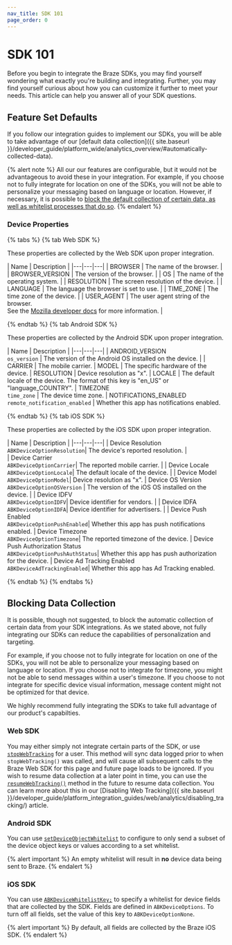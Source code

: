 ```yaml
---
nav_title: SDK 101
page_order: 0
---
```


# SDK 101

Before you begin to integrate the Braze SDKs, you may find yourself wondering what exactly you're building and integrating. Further, you may find yourself curious about how you can customize it further to meet your needs. This article can help you answer all of your SDK questions.

## Feature Set Defaults

If you follow our integration guides to implement our SDKs, you will be able to take advantage of our [default data collection]({{ site.baseurl }}/developer_guide/platform_wide/analytics_overview/#automatically-collected-data).

{% alert note %}
All our our features are configurable, but it would not be advantageous to avoid these in your integration. For example, if you choose not to fully integrate for location on one of the SDKs, you will not be able to personalize your messaging based on language or location. However, if necessary, it is possible to [block the default collection of certain data, as well as whitelist processes that do so](#blocking-data-collection).
{% endalert %}

### Device Properties

{% tabs %}
{% tab Web SDK %}

These properties are collected by the Web SDK upon proper integration.

| Name | Description  |
|---|---|---|
| BROWSER | The name of the browser.  |
| BROWSER_VERSION | The version of the browser. |
| OS | The name of the operating system.  |
| RESOLUTION | The screen resolution of the device.  |
| LANGUAGE | The language the browser is set to use.  |
| TIME_ZONE | The time zone of the device.  |
| USER_AGENT | The user agent string of the browser. <br> See the [Mozilla developer docs](https://developer.mozilla.org/en-US/docs/Web/HTTP/Headers/User-Agent) for more information. |

 {% endtab %}
 {% tab Android SDK %}

These properties are collected by the Android SDK upon proper integration.

| Name | Description |
|---|---|---|
| ANDROID_VERSION <br> `os_version` | The version of the Android OS installed on the device. |
| CARRIER | The mobile carrier.
| MODEL | The specific hardware of the device.
| RESOLUTION | Device resolution as "<width>x<height>".
| LOCALE | The default locale of the device. The format of this key is "en_US" or "language_COUNTRY".
| TIMEZONE <br> `time_zone` | The device time zone.
| NOTIFICATIONS_ENABLED <br> `remote_notification_enabled` | Whether this app has notifications enabled.

{% endtab %}
{% tab iOS SDK %}

These properties are collected by the iOS SDK upon proper integration.

| Name | Description |
|---|---|---|
| Device Resolution <br> `ABKDeviceOptionResolution`| The device's reported resolution. |  
| Device Carrier <br> `ABKDeviceOptionCarrier`| The reported mobile carrier. |
| Device Locale <br> `ABKDeviceOptionLocale`| The default locale of the device. |
| Device Model <br> `ABKDeviceOptionModel`| Device resolution as "<width>x<height>".
| Device OS Version <br> `ABKDeviceOptionOSVersion` | The version of the iOS OS installed on the device. |
| Device IDFV <br> `ABKDeviceOptionIDFV`| Device identifier for vendors. |
| Device IDFA <br> `ABKDeviceOptionIDFA`| Device identifier for advertisers. |
| Device Push Enabled <br> `ABKDeviceOptionPushEnabled`| Whether this app has push notifications enabled.
| Device Timezone <br> `ABKDeviceOptionTimezone`| The reported timezone of the device.
| Device Push Authorization Status <br> `ABKDeviceOptionPushAuthStatus`| Whether this app has push authorization for the device.
| Device Ad Tracking Enabled <br> `ABKDeviceAdTrackingEnabled`| Whether this app has Ad Tracking enabled.

{% endtab %}
{% endtabs %}

## Blocking Data Collection

It is possible, though not suggested, to block the automatic collection of certain data from your SDK integrations. As we stated above, not fully integrating our SDKs can reduce the capabilities of personalization and targeting.

For example, if you choose not to fully integrate for location on one of the SDKs, you will not be able to personalize your messaging based on language or location. If you choose not to integrate for timezone, you might not be able to send messages within a user's timezone. If you choose to not integrate for specific device visual information, message content might not be optimized for that device.

We highly recommend fully integrating the SDKs to take full advantage of our product's capabilties.

### Web SDK

You may either simply not integrate certain parts of the SDK, or use [`stopWebTracking`](https://js.appboycdn.com/web-sdk/latest/doc/module-appboy.html#.stopWebTracking) for a user. This method will sync data logged prior to when `stopWebTracking()` was called, and will cause all subsequent calls to the Braze Web SDK for this page and future page loads to be ignored. If you wish to resume data collection at a later point in time, you can use the [`resumeWebTracking()`](https://js.appboycdn.com/web-sdk/latest/doc/module-appboy.html#.resumeWebTracking) method in the future to resume data collection. You can learn more about this in our [Disabling Web Tracking]({{ site.baseurl }}/developer_guide/platform_integration_guides/web/analytics/disabling_tracking/) article.

### Android SDK

You can use [`setDeviceObjectWhitelist`](https://appboy.github.io/appboy-android-sdk/javadocs/com/appboy/configuration/AppboyConfig.Builder.html#setDeviceObjectWhitelist-java.util.EnumSet-) to configure to only send a subset of the device object keys or values according to a set whitelist.

{% alert important %}
An empty whitelist will result in __no__ device data being sent to Braze.
{% endalert %}

### iOS SDK

You can use [`ABKDeviceWhitelistKey;`](https://github.com/Appboy/appboy-ios-sdk/blob/4e26a9a3ba7a86c9bc6bd8080deed1e97e7bf53a/AppboyKit/headers/AppboyKitLibrary/Appboy.h#L108) to specify a whitelist for device fields that are collected by the SDK. Fields are defined in `ABKDeviceOptions`. To turn off all fields, set the value of this key to `ABKDeviceOptionNone`.

{% alert important %}
By default, all fields are collected by the Braze iOS SDK.
{% endalert %}
